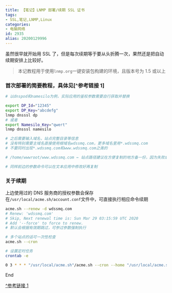 ```yaml
---
title: 【笔记】LNMP 部署/续期 SSL 证书
tags:
- SSL,笔记,LNMP,Linux
categories:
- 电脑网络
id: 2935
alias: 20200129996
---
```


虽然很早就开始用 SSL 了，但是每次续期等于要从头折腾一次，果然还是把自动续期安排上比较好。

> 本记教程用于使用`lnmp.org`一键安装包构建的环境，且版本号为 1.5 或以上

<!--more-->

### 首次部署的简要教程，具体见[^参考链接 1]

```bash
# 以dnspod和namesilo为例，实际应用的鉴权参数需要自行获取并替换

export DP_Id="12345"
export DP_Key="abcdefg"
lnmp dnsssl dp
# 或者
export Namesilo_Key="qwert"
lnmp dnsssl namesilo

# 之后需要输入域名，站点完整目录等信息
# 没有特别需要主域名直接使用根域名wdssmq.com，更多域名里用*.wdssmq.com
# 不要同时出现*.wdssmq.com和www.wdssmq.com之类的

# /home/wwwroot/www.wdssmq.com ← 站点路径建议在方便复制的地方备一份，因为失败或出错的概率还是很大的 /doge

# 同样前边的参数命令可以在文本应用中修改好再复制
```

### 关于续期

上边使用过的 DNS 服务商的授权参数会保存在`/usr/local/acme.sh/account.conf`文件中，可直接执行相应命令续期

```bash
acme.sh --renew -d wdssmq.com
# Renew: 'wdssmq.com'
# Skip, Next renewal time is: Sun Mar 29 03:15:59 UTC 2020
# Add '--force' to force to renew.
# 默认会根据有效期跳过，可参过参数强制执行

# 多个站点的话可一次性检查
acme.sh --cron

# 设置定时任务
crontab -e

0 3 * * * "/usr/local/acme.sh"/acme.sh --cron --home "/usr/local/acme.sh" > /dev/null
```

End

[^参考链接 1](https://lnmp.org/faq/letsencrypt-wildcard-ssl.html "Let'sEncrypt 免费通配符/泛域名SSL证书添加使用教程 - LNMP一键安装包")

